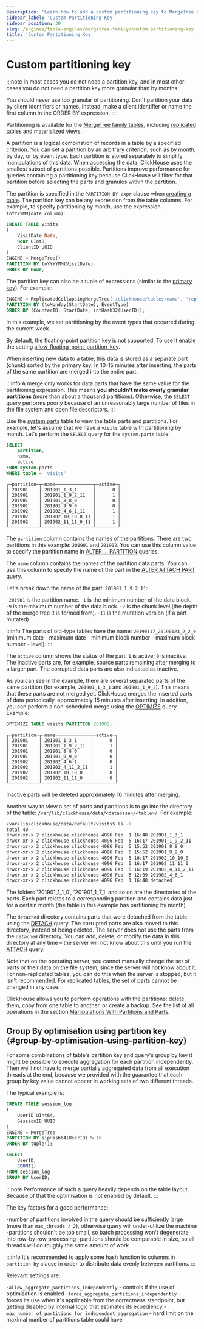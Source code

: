```yaml
---
description: 'Learn how to add a custom partitioning key to MergeTree tables.'
sidebar_label: 'Custom Partitioning Key'
sidebar_position: 30
slug: /engines/table-engines/mergetree-family/custom-partitioning-key
title: 'Custom Partitioning Key'
---
```


# Custom partitioning key

:::note
In most cases you do not need a partition key, and in most other cases you do not need a partition key more granular than by months.

You should never use too granular of partitioning. Don't partition your data by client identifiers or names. Instead, make a client identifier or name the first column in the ORDER BY expression.
:::

Partitioning is available for the [MergeTree family tables](../../../engines/table-engines/mergetree-family/mergetree.md), including [replicated tables](../../../engines/table-engines/mergetree-family/replication.md) and [materialized views](/sql-reference/statements/create/view#materialized-view).

A partition is a logical combination of records in a table by a specified criterion. You can set a partition by an arbitrary criterion, such as by month, by day, or by event type. Each partition is stored separately to simplify manipulations of this data. When accessing the data, ClickHouse uses the smallest subset of partitions possible. Partitions improve performance for queries containing a partitioning key because ClickHouse will filter for that partition before selecting the parts and granules within the partition.

The partition is specified in the `PARTITION BY expr` clause when [creating a table](../../../engines/table-engines/mergetree-family/mergetree.md#table_engine-mergetree-creating-a-table). The partition key can be any expression from the table columns. For example, to specify partitioning by month, use the expression `toYYYYMM(date_column)`:

```sql
CREATE TABLE visits
(
    VisitDate Date,
    Hour UInt8,
    ClientID UUID
)
ENGINE = MergeTree()
PARTITION BY toYYYYMM(VisitDate)
ORDER BY Hour;
```

The partition key can also be a tuple of expressions (similar to the [primary key](../../../engines/table-engines/mergetree-family/mergetree.md#primary-keys-and-indexes-in-queries)). For example:

```sql
ENGINE = ReplicatedCollapsingMergeTree('/clickhouse/tables/name', 'replica1', Sign)
PARTITION BY (toMonday(StartDate), EventType)
ORDER BY (CounterID, StartDate, intHash32(UserID));
```

In this example, we set partitioning by the event types that occurred during the current week.

By default, the floating-point partition key is not supported. To use it enable the setting [allow_floating_point_partition_key](../../../operations/settings/merge-tree-settings.md#allow_floating_point_partition_key).

When inserting new data to a table, this data is stored as a separate part (chunk) sorted by the primary key. In 10-15 minutes after inserting, the parts of the same partition are merged into the entire part.

:::info
A merge only works for data parts that have the same value for the partitioning expression. This means **you shouldn't make overly granular partitions** (more than about a thousand partitions). Otherwise, the `SELECT` query performs poorly because of an unreasonably large number of files in the file system and open file descriptors.
:::

Use the [system.parts](../../../operations/system-tables/parts.md) table to view the table parts and partitions. For example, let's assume that we have a `visits` table with partitioning by month. Let's perform the `SELECT` query for the `system.parts` table:

```sql
SELECT
    partition,
    name,
    active
FROM system.parts
WHERE table = 'visits'
```

```text
┌─partition─┬─name──────────────┬─active─┐
│ 201901    │ 201901_1_3_1      │      0 │
│ 201901    │ 201901_1_9_2_11   │      1 │
│ 201901    │ 201901_8_8_0      │      0 │
│ 201901    │ 201901_9_9_0      │      0 │
│ 201902    │ 201902_4_6_1_11   │      1 │
│ 201902    │ 201902_10_10_0_11 │      1 │
│ 201902    │ 201902_11_11_0_11 │      1 │
└───────────┴───────────────────┴────────┘
```

The `partition` column contains the names of the partitions. There are two partitions in this example: `201901` and `201902`. You can use this column value to specify the partition name in [ALTER ... PARTITION](../../../sql-reference/statements/alter/partition.md) queries.

The `name` column contains the names of the partition data parts. You can use this column to specify the name of the part in the [ALTER ATTACH PART](/sql-reference/statements/alter/partition#attach-partitionpart) query.

Let's break down the name of the part: `201901_1_9_2_11`:

-`201901` is the partition name.
-`1` is the minimum number of the data block.
-`9` is the maximum number of the data block.
-`2` is the chunk level (the depth of the merge tree it is formed from).
-`11` is the mutation version (if a part mutated)

:::info
The parts of old-type tables have the name: `20190117_20190123_2_2_0` (minimum date - maximum date - minimum block number - maximum block number - level).
:::

The `active` column shows the status of the part. `1` is active; `0` is inactive. The inactive parts are, for example, source parts remaining after merging to a larger part. The corrupted data parts are also indicated as inactive.

As you can see in the example, there are several separated parts of the same partition (for example, `201901_1_3_1` and `201901_1_9_2`). This means that these parts are not merged yet. ClickHouse merges the inserted parts of data periodically, approximately 15 minutes after inserting. In addition, you can perform a non-scheduled merge using the [OPTIMIZE](../../../sql-reference/statements/optimize.md) query. Example:

```sql
OPTIMIZE TABLE visits PARTITION 201902;
```

```text
┌─partition─┬─name─────────────┬─active─┐
│ 201901    │ 201901_1_3_1     │      0 │
│ 201901    │ 201901_1_9_2_11  │      1 │
│ 201901    │ 201901_8_8_0     │      0 │
│ 201901    │ 201901_9_9_0     │      0 │
│ 201902    │ 201902_4_6_1     │      0 │
│ 201902    │ 201902_4_11_2_11 │      1 │
│ 201902    │ 201902_10_10_0   │      0 │
│ 201902    │ 201902_11_11_0   │      0 │
└───────────┴──────────────────┴────────┘
```

Inactive parts will be deleted approximately 10 minutes after merging.

Another way to view a set of parts and partitions is to go into the directory of the table: `/var/lib/clickhouse/data/<database>/<table>/`. For example:

```bash
/var/lib/clickhouse/data/default/visits$ ls -l
total 40
drwxr-xr-x 2 clickhouse clickhouse 4096 Feb  1 16:48 201901_1_3_1
drwxr-xr-x 2 clickhouse clickhouse 4096 Feb  5 16:17 201901_1_9_2_11
drwxr-xr-x 2 clickhouse clickhouse 4096 Feb  5 15:52 201901_8_8_0
drwxr-xr-x 2 clickhouse clickhouse 4096 Feb  5 15:52 201901_9_9_0
drwxr-xr-x 2 clickhouse clickhouse 4096 Feb  5 16:17 201902_10_10_0
drwxr-xr-x 2 clickhouse clickhouse 4096 Feb  5 16:17 201902_11_11_0
drwxr-xr-x 2 clickhouse clickhouse 4096 Feb  5 16:19 201902_4_11_2_11
drwxr-xr-x 2 clickhouse clickhouse 4096 Feb  5 12:09 201902_4_6_1
drwxr-xr-x 2 clickhouse clickhouse 4096 Feb  1 16:48 detached
```

The folders '201901_1_1_0', '201901_1_7_1' and so on are the directories of the parts. Each part relates to a corresponding partition and contains data just for a certain month (the table in this example has partitioning by month).

The `detached` directory contains parts that were detached from the table using the [DETACH](/sql-reference/statements/detach) query. The corrupted parts are also moved to this directory, instead of being deleted. The server does not use the parts from the `detached` directory. You can add, delete, or modify the data in this directory at any time – the server will not know about this until you run the [ATTACH](/sql-reference/statements/alter/partition#attach-partitionpart) query.

Note that on the operating server, you cannot manually change the set of parts or their data on the file system, since the server will not know about it. For non-replicated tables, you can do this when the server is stopped, but it isn't recommended. For replicated tables, the set of parts cannot be changed in any case.

ClickHouse allows you to perform operations with the partitions: delete them, copy from one table to another, or create a backup. See the list of all operations in the section [Manipulations With Partitions and Parts](/sql-reference/statements/alter/partition).

## Group By optimisation using partition key {#group-by-optimisation-using-partition-key}

For some combinations of table's partition key and query's group by key it might be possible to execute aggregation for each partition independently.
Then we'll not have to merge partially aggregated data from all execution threads at the end,
because we provided with the guarantee that each group by key value cannot appear in working sets of two different threads.

The typical example is:

```sql
CREATE TABLE session_log
(
    UserID UInt64,
    SessionID UUID
)
ENGINE = MergeTree
PARTITION BY sipHash64(UserID) % 16
ORDER BY tuple();

SELECT
    UserID,
    COUNT()
FROM session_log
GROUP BY UserID;
```

:::note
Performance of such a query heavily depends on the table layout. Because of that the optimisation is not enabled by default.
:::

The key factors for a good performance:

-number of partitions involved in the query should be sufficiently large (more than `max_threads / 2`), otherwise query will under-utilize the machine
-partitions shouldn't be too small, so batch processing won't degenerate into row-by-row processing
-partitions should be comparable in size, so all threads will do roughly the same amount of work

:::info
It's recommended to apply some hash function to columns in `partition by` clause in order to distribute data evenly between partitions.
:::

Relevant settings are:

-`allow_aggregate_partitions_independently` - controls if the use of optimisation is enabled
-`force_aggregate_partitions_independently` - forces its use when it's applicable from the correctness standpoint, but getting disabled by internal logic that estimates its expediency
-`max_number_of_partitions_for_independent_aggregation` - hard limit on the maximal number of partitions table could have

